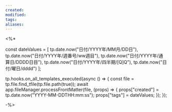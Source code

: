```yaml
---
created: 
modified: 
tags: 
aliases:
---
```

<%*

const dateValues = [
    tp.date.now("日付/YYYY年/MM月/DD日"),
    tp.date.now("日付/YYYY年/週番号/ww週目"),
    tp.date.now("日付/YYYY年/通算日/DDDD日目"),
    tp.date.now("日付/YYYY年/四半期/[Q]Q"),
    tp.date.now("日付/曜日/dddd")
];

tp.hooks.on_all_templates_executed(async () => {
    const file = tp.file.find_tfile(tp.file.path(true));
    await app.fileManager.processFrontMatter(file, (props) => {
        props["created"] = tp.date.now("YYYY-MM-DDTHH:mm:ss");
        props["tags"] = dateValues;
    });
});

-%>